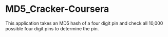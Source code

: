 # MD5_Cracker-Coursera
This application takes an MD5 hash of a four digit pin and check all 10,000 possible four digit pins to determine the pin.
